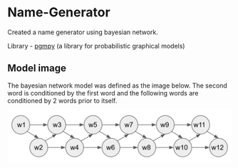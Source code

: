 # Name-Generator

Created a name generator using bayesian network.

Library - [pgmpy](https://pgmpy.org/) (a library for probabilistic graphical models)

## Model image

The bayesian network model was defined as the image below. The second word is conditioned by the first word and the following words are conditioned by 2 words prior to itself.

![model image](./bayesian_network_model.PNG)
